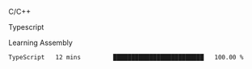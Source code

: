 <p>C/C++</p>
<p> Typescript</p>
<p>Learning Assembly</p>

<!--START_SECTION:waka-->

```txt
TypeScript   12 mins         █████████████████████████   100.00 %
```

<!--END_SECTION:waka-->
